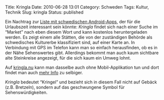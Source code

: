 Title: Kringla
Date: 2010-06-28 13:01
Category: Schweden
Tags: Kultur, Technik
Slug: kringla
Status: published

Ein Nachtrag zur [Liste mit schwedischen
Android-Apps](http://www.fiket.de/2010/03/02/schwedische-android-apps/),
der für die Urlaubszeit interessant sein könnte: *Kringla* findet sich
nach einer Suche im “Market” nach eben diesem Wort und kann kostenlos
heruntergeladen werden. Es zeigt einem alle Stätten, die von der
zuständigen Behörde als schwedisches Kulturerbe klassifiziert sind, auf
einer Karte an. In Verbindung mit GPS im Telefon kann man so einfach
herausfinden, ob es in der Nähe Sehenswertes gibt. Allerdings bekommt
man auch kaum sichtbare alte Steinkreise angezeigt, für die sich kaum
ein Umweg lohnt.

Auf [kringla.nu](http://www.kringla.nu/kringla/) kann man dasselbe auch
ohne Mobil-Applikation tun und dort findet man auch [mehr
Info](http://www.kringla.info/kringla-i-mobilen/) zu selbiger.

*Kringla* bedeutet “Kringel” und bezieht sich in diesem Fall nicht auf
Gebäck (z.B. Bretzeln), sondern auf das geschwungene Symbol für
Sehenswürdigkeiten.

